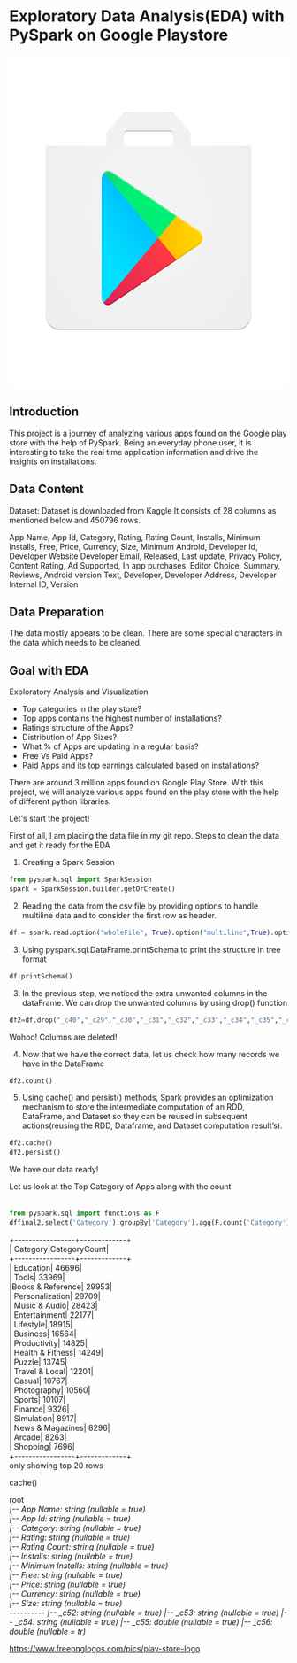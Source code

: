 # Exploratory Data Analysis(EDA) with PySpark on Google Playstore
<p align="center">
<img src="https://github.com/akukudala/Practice_repo/blob/main/PlayStore.png" width="600" height="600"   />
	</p>
	
## Introduction
 This project is a journey of analyzing various apps found on the Google play store with the help of PySpark. 
 Being an everyday phone user, it is interesting  to take the real time application information  and drive the insights on installations.
  
 ## Data Content
 Dataset: Dataset is downloaded from Kaggle
It consists of 28 columns as mentioned below and 450796 rows.

App Name, App Id, Category, Rating, Rating Count, Installs, Minimum Installs,  Free, Price, Currency, Size, Minimum Android, Developer Id, Developer Website  Developer Email, Released, Last update, Privacy Policy, Content Rating, Ad  Supported, In app purchases, Editor Choice, Summary, Reviews, Android version  Text, Developer, Developer Address, Developer Internal ID, Version

## Data Preparation

The data mostly appears to be clean.
	There are some special characters in the data  which needs to be cleaned.
## Goal with EDA
Exploratory Analysis and Visualization
* Top categories in the play store?
* Top apps contains the highest number of installations?
* Ratings structure of the Apps?
* Distribution of App Sizes?
* What % of Apps are updating in a regular basis?
* Free Vs Paid Apps?
* Paid Apps and its top earnings calculated based on installations?

There are around 3 million apps found on Google Play Store. 
With this project, we will analyze various
apps found on the play store with the help of different python libraries.

Let's start the project!

First of all, I am placing the data file in my git repo.
Steps to clean the data and get it ready for the EDA

1. Creating a Spark Session


```python
from pyspark.sql import SparkSession
spark = SparkSession.builder.getOrCreate()
```
2. Reading the data from the csv file by providing options to handle multiline data and to consider the first row as header.

```python
df = spark.read.option("wholeFile", True).option("multiline",True).option("header", True).option("inferSchema", "True").csv("Playstore_final_1.csv")
```
3. Using pyspark.sql.DataFrame.printSchema to print the structure in tree format

```python 
df.printSchema()
```

3. In the previous step, we noticed the extra unwanted columns in the dataFrame. We can drop the unwanted columns by using drop() function

```python 
df2=df.drop("_c40","_c29","_c30","_c31","_c32","_c33","_c34","_c35","_c36","_c37","_c38","_c39","_c41","_c42","_c43","_c44","_c45","_c46","_c47","_c48","_c49","_c50","_c51","_c52","_c53","_c54","_c55","_c56")

```
Wohoo! Columns are deleted!

4. Now that we have the correct data, let us check how many records we have in the DataFrame

```python 
df2.count()

```
5. Using cache() and persist() methods, Spark provides an optimization mechanism to store the intermediate computation of an RDD, DataFrame, and Dataset so they can be reused in subsequent actions(reusing the RDD, Dataframe, and Dataset computation result’s).

```python 
df2.cache()
df2.persist()

```
We have our data ready!
<p>Let us look at the Top Category of Apps along with the count </p>

```python 

from pyspark.sql import functions as F
dffinal2.select('Category').groupBy('Category').agg(F.count('Category').alias('CategoryCount')).orderBy('CategoryCount', ascending=False).show()

```
<p>
+-----------------+-------------+<br>
|         Category|CategoryCount|<br>
+-----------------+-------------+<br>
|        Education|        46696|<br>
|            Tools|        33969|<br>
|Books & Reference|        29953|<br>
|  Personalization|        29709|<br>
|    Music & Audio|        28423|<br>
|    Entertainment|        22177|<br>
|        Lifestyle|        18915|<br>
|         Business|        16564|<br>
|     Productivity|        14825|<br>
| Health & Fitness|        14249|<br>
|           Puzzle|        13745|<br>
|   Travel & Local|        12201|<br>
|           Casual|        10767|<br>
|      Photography|        10560|<br>
|           Sports|        10107|<br>
|          Finance|         9326|<br>
|       Simulation|         8917|<br>
| News & Magazines|         8296|<br>
|           Arcade|         8263|<br>
|         Shopping|         7696|<br>
+-----------------+-------------+<br>
only showing top 20 rows <br>
</p>
cache()
<p>root<br>
 <em>|-- App Name: string (nullable = true) <br>
 |-- App Id: string (nullable = true) <br>
 |-- Category: string (nullable = true)<br>
 |-- Rating: string (nullable = true)<br>
 |-- Rating Count: string (nullable = true)<br>
 |-- Installs: string (nullable = true)<br>
 |-- Minimum Installs: string (nullable = true)<br>
 |-- Free: string (nullable = true)<br>
 |-- Price: string (nullable = true)<br>
 |-- Currency: string (nullable = true)<br>
 |-- Size: string (nullable = true)<br>
	----------
|-- _c52: string (nullable = true)
 |-- _c53: string (nullable = true)
 |-- _c54: string (nullable = true)
 |-- _c55: double (nullable = true)
 |-- _c56: double (nullable = tr)</em>
	</p>



https://www.freepnglogos.com/pics/play-store-logo
